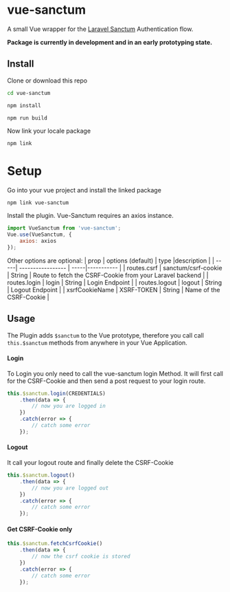 # vue-sanctum
A small Vue wrapper for the [Laravel Sanctum](https://laravel.com/docs/8.x/sanctum) Authentication flow. 

**Package is currently in development and in an early prototyping state.**

## Install
Clone or download this repo
```sh 
cd vue-sanctum
```
```sh 
npm install
``` 
```sh 
npm run build
```
Now link your locale package
```sh 
npm link
```

# Setup
Go into your vue project and install the linked package
 ```shell
npm link vue-sanctum 
 ```

Install the plugin. 
Vue-Sanctum requires an axios instance.
```javascript
import VueSanctum from 'vue-sanctum';
Vue.use(VueSanctum, {
    axios: axios
});
```

Other options are optional: 
| prop | options (default) | type |description |
| -----| ----------------- | -----|----------- |
| routes.csrf | sanctum/csrf-cookie | String | Route to fetch the CSRF-Cookie from your Laravel backend |
| routes.login | login | String | Login Endpoint |
| routes.logout | logout | String | Logout Endpoint |
| xsrfCookieName | XSRF-TOKEN | String | Name of the CSRF-Cookie |

## Usage
The Plugin adds `$sanctum` to the Vue prototype, therefore you call call `this.$sanctum` methods from anywhere in your Vue Application.

#### Login
To Login you only need to call the vue-sanctum login Method. It will first call for the CSRF-Cookie and then send a post request to your login route. 
```javascript
this.$sanctum.login(CREDENTIALS)
    .then(data => {
        // now you are logged in
    })
    .catch(error => {
        // catch some error
    });
```

#### Logout
It call your logout route and finally delete the CSRF-Cookie
```javascript
this.$sanctum.logout()
    .then(data => {
        // now you are logged out
    })
    .catch(error => {
        // catch some error
    });
```

#### Get CSRF-Cookie only
```javascript
this.$sanctum.fetchCsrfCookie()
    .then(data => {
        // now the csrf cookie is stored
    })
    .catch(error => {
        // catch some error
    });
```
